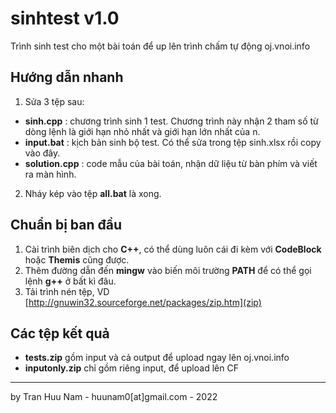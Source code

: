 # sinhtest v1.0
Trình sinh test cho một bài toán để up lên trình chấm tự động oj.vnoi.info



## Hướng dẫn nhanh

1. Sửa 3 tệp sau:
+ **sinh.cpp** : chương trình sinh 1 test. Chương trình này nhận 2 tham số từ dòng lệnh là giới hạn nhỏ nhất và giới hạn lớn nhất của n.
+ **input.bat** : kịch bản sinh bộ test. Có thể sửa trong tệp sinh.xlsx rồi copy vào đây.
+ **solution.cpp** : code mẫu của bài toán, nhận dữ liệu từ bàn phím và viết ra màn hình.
2. Nháy kép vào tệp **all.bat** là xong.


## Chuẩn bị ban đầu

1. Cài trình biên dịch cho **C++**, có thể dùng luôn cái đi kèm với **CodeBlock** hoặc **Themis** cũng được.
2. Thêm đường dẫn đến **mingw** vào biến môi trường **PATH** để có thể gọi lệnh **g++** ở bất kì đâu.
3. Tải trình nén tệp, VD [http://gnuwin32.sourceforge.net/packages/zip.htm](zip)

## Các tệp kết quả

+ **tests.zip** gồm input và cả output để upload ngay lên oj.vnoi.info
+ **inputonly.zip** chỉ gồm riêng input, để upload lên CF 

---------------
by Tran Huu Nam - huunam0[at]gmail.com - 2022
